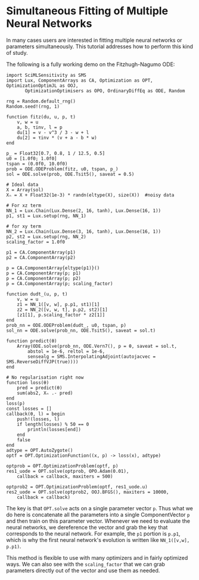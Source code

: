 # Simultaneous Fitting of Multiple Neural Networks

In many cases users are interested in fitting multiple neural networks
or parameters simultaneously. This tutorial addresses how to perform
this kind of study.

The following is a fully working demo on the Fitzhugh-Nagumo ODE:

```@example
import SciMLSensitivity as SMS
import Lux, ComponentArrays as CA, Optimization as OPT, OptimizationOptimJL as OOJ,
       OptimizationOptimisers as OPO, OrdinaryDiffEq as ODE, Random

rng = Random.default_rng()
Random.seed!(rng, 1)

function fitz(du, u, p, t)
    v, w = u
    a, b, τinv, l = p
    du[1] = v - v^3 / 3 - w + l
    du[2] = τinv * (v + a - b * w)
end

p_ = Float32[0.7, 0.8, 1 / 12.5, 0.5]
u0 = [1.0f0; 1.0f0]
tspan = (0.0f0, 10.0f0)
prob = ODE.ODEProblem(fitz, u0, tspan, p_)
sol = ODE.solve(prob, ODE.Tsit5(), saveat = 0.5)

# Ideal data
X = Array(sol)
Xₙ = X + Float32(1e-3) * randn(eltype(X), size(X))  #noisy data

# For xz term
NN_1 = Lux.Chain(Lux.Dense(2, 16, tanh), Lux.Dense(16, 1))
p1, st1 = Lux.setup(rng, NN_1)

# for xy term
NN_2 = Lux.Chain(Lux.Dense(3, 16, tanh), Lux.Dense(16, 1))
p2, st2 = Lux.setup(rng, NN_2)
scaling_factor = 1.0f0

p1 = CA.ComponentArray(p1)
p2 = CA.ComponentArray(p2)

p = CA.ComponentArray{eltype(p1)}()
p = CA.ComponentArray(p; p1)
p = CA.ComponentArray(p; p2)
p = CA.ComponentArray(p; scaling_factor)

function dudt_(u, p, t)
    v, w = u
    z1 = NN_1([v, w], p.p1, st1)[1]
    z2 = NN_2([v, w, t], p.p2, st2)[1]
    [z1[1], p.scaling_factor * z2[1]]
end
prob_nn = ODE.ODEProblem(dudt_, u0, tspan, p)
sol_nn = ODE.solve(prob_nn, ODE.Tsit5(), saveat = sol.t)

function predict(θ)
    Array(ODE.solve(prob_nn, ODE.Vern7(), p = θ, saveat = sol.t,
        abstol = 1e-6, reltol = 1e-6,
        sensealg = SMS.InterpolatingAdjoint(autojacvec = SMS.ReverseDiffVJP(true))))
end

# No regularisation right now
function loss(θ)
    pred = predict(θ)
    sum(abs2, Xₙ .- pred)
end
loss(p)
const losses = []
callback(θ, l) = begin
    push!(losses, l)
    if length(losses) % 50 == 0
        println(losses[end])
    end
    false
end
adtype = OPT.AutoZygote()
optf = OPT.OptimizationFunction((x, p) -> loss(x), adtype)

optprob = OPT.OptimizationProblem(optf, p)
res1_uode = OPT.solve(optprob, OPO.Adam(0.01),
    callback = callback, maxiters = 500)

optprob2 = OPT.OptimizationProblem(optf, res1_uode.u)
res2_uode = OPT.solve(optprob2, OOJ.BFGS(), maxiters = 10000,
    callback = callback)
```

The key is that `OPT.solve` acts on a single parameter vector `p`.
Thus what we do here is concatenate all the parameters into a single
ComponentVector `p` and then train on this parameter
vector. Whenever we need to evaluate the neural networks, we dereference the
vector and grab the key that corresponds to the neural network.
For example, the `p1` portion is `p.p1`, which is why the
first neural network's evolution is written like `NN_1([v,w], p.p1)`.

This method is flexible to use with many optimizers and in fairly
optimized ways.
We can also see with the `scaling_factor` that we can grab parameters
directly out of the vector and use them as needed.
